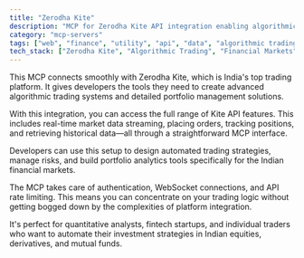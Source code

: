 ```yaml
---
title: "Zerodha Kite"
description: "MCP for Zerodha Kite API integration enabling algorithmic trading and portfolio management for Indian stock markets."
category: "mcp-servers"
tags: ["web", "finance", "utility", "api", "data", "algorithmic trading", "portfolio management", "real-time data"]
tech_stack: ["Zerodha Kite", "Algorithmic Trading", "Financial Markets", "WebSocket APIs", "Portfolio Management", "Real-time Market Data"]
---
```


This MCP connects smoothly with Zerodha Kite, which is India's top trading platform. It gives developers the tools they need to create advanced algorithmic trading systems and detailed portfolio management solutions.

With this integration, you can access the full range of Kite API features. This includes real-time market data streaming, placing orders, tracking positions, and retrieving historical data—all through a straightforward MCP interface.

Developers can use this setup to design automated trading strategies, manage risks, and build portfolio analytics tools specifically for the Indian financial markets.

The MCP takes care of authentication, WebSocket connections, and API rate limiting. This means you can concentrate on your trading logic without getting bogged down by the complexities of platform integration.

It's perfect for quantitative analysts, fintech startups, and individual traders who want to automate their investment strategies in Indian equities, derivatives, and mutual funds.